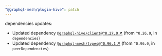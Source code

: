 ```yaml
---
"@graphql-mesh/plugin-hive": patch
---
```

dependencies updates:
  - Updated dependency [`@graphql-hive/client@^0.27.0` ↗︎](https://www.npmjs.com/package/@graphql-hive/client/v/0.27.0) (from `^0.26.0`, in `dependencies`)
  - Updated dependency [`@graphql-mesh/types@^0.96.1` ↗︎](https://www.npmjs.com/package/@graphql-mesh/types/v/0.96.1) (from `^0.96.0`, in `peerDependencies`)

